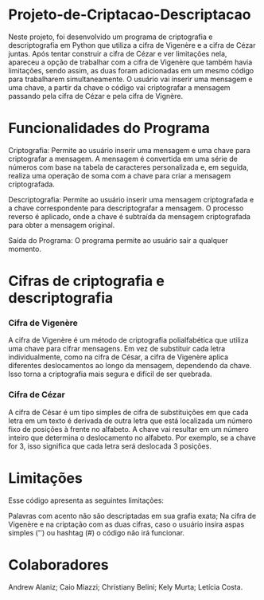 # Projeto-de-Criptacao-Descriptacao
Neste projeto, foi desenvolvido um programa de criptografia e descriptografia em Python que utiliza a cifra de Vigenère e a cifra de Cézar juntas. Após tentar construir a cifra de Cézar e ver limitações nela, apareceu a opção de trabalhar com a cifra de Vigenère que também havia limitações, sendo assim, as duas foram adicionadas em um mesmo código para trabalharem simultaneamente. O usuário vai inserir uma mensagem e uma chave, a partir da chave o código vai criptografar a mensagem passando pela cifra de Cézar e pela cifra de Vignère.

# Funcionalidades do Programa
Criptografia: Permite ao usuário inserir uma mensagem e uma chave para criptografar a mensagem. A mensagem é convertida em uma série de números com base na tabela de caracteres personalizada e, em seguida, realiza uma operação de soma com a chave para criar a mensagem criptografada.

Descriptografia: Permite ao usuário inserir uma mensagem criptografada e a chave correspondente para descriptografar a mensagem. O processo reverso é aplicado, onde a chave é subtraída da mensagem criptografada para obter a mensagem original.

Saída do Programa: O programa permite ao usuário sair a qualquer momento.

# Cifras de criptografia e descriptografia
### Cifra de Vigenère
A cifra de Vigenère é um método de criptografia polialfabética que utiliza uma chave para cifrar mensagens. Em vez de substituir cada letra individualmente, como na cifra de César, a cifra de Vigenère aplica diferentes deslocamentos ao longo da mensagem, dependendo da chave. Isso torna a criptografia mais segura e difícil de ser quebrada.

### Cifra de Cézar
A cifra de César é um tipo simples de cifra de substituições em que cada letra em um texto é derivada de outra letra que está localizada um número fixo de posições à frente no alfabeto. A chave vai resultar em um número inteiro que determina o deslocamento no alfabeto. Por exemplo, se a chave for 3, isso significa que cada letra será deslocada 3 posições.

# Limitações
Esse código apresenta as seguintes limitações:

Palavras com acento não são descriptadas em sua grafia exata;
Na cifra de Vigenère e na criptação com as duas cifras, caso o usuário insira aspas simples ('') ou hashtag (#) o código não irá funcionar.

# Colaboradores
Andrew Alaniz; Caio Miazzi; Christiany Belini; Kely Murta; Letícia Costa.

